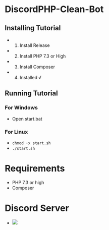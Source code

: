 # DiscordPHP-Clean-Bot
## Installing Tutorial
* 1. Install Release
* 2. Install PHP 7.3 or High
* 3. Install Composer
* 4. Installed √
## Running Tutorial
### For Windows
* Open start.bat
### For Linux
* `chmod +x start.sh`
* `./start.sh`
# Requirements
* PHP 7.3 or high
* Composer
# Discord Server
* <a href="https://discord.gg/YM9cuQdAGy"><img src="https://img.shields.io/discord/115233111977099271?label=Discord"></a>
